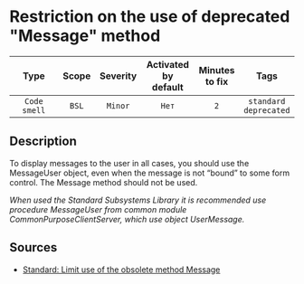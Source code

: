 # Restriction on the use of deprecated "Message" method

| Type | Scope | Severity | Activated<br/>by default | Minutes<br/>to fix | Tags |
| :-: | :-: | :-: | :-: | :-: | :-: |
| `Code smell` | `BSL` | `Minor` | `Нет` | `2` | `standard`<br/>`deprecated` |

<!-- Блоки выше заполняются автоматически, не трогать -->
## Description

To display messages to the user in all cases, you should use the MessageUser object, even when the message is not “bound” to some form control. The Message method should not be used.

*When used the Standard Subsystems Library it is recommended use procedure MessageUser from common module CommonPurposeClientServer, which use object UserMessage.*

## Sources

* [Standard: Limit use of the obsolete method Message](https://its.1c.ru/db/v8std#content:418:hdoc)
